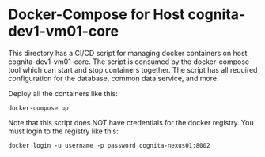 # Docker-Compose for Host cognita-dev1-vm01-core

This directory has a CI/CD script for managing docker containers on host cognita-dev1-vm01-core.
The script is consumed by the docker-compose tool which can start and stop containers together. 
The script has all required configuration for the database, common data service, and more.

Deploy all the containers like this:

    docker-compose up

Note that this script does NOT have credentials for the docker registry.  You must login
to the registry like this:

    docker login -u username -p password cognita-nexus01:8002
